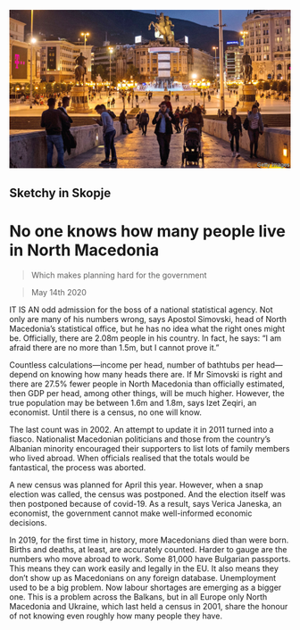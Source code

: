![](./images/20200516_EUP003.jpg)

## Sketchy in Skopje

# No one knows how many people live in North Macedonia

> Which makes planning hard for the government

> May 14th 2020

IT IS AN odd admission for the boss of a national statistical agency. Not only are many of his numbers wrong, says Apostol Simovski, head of North Macedonia’s statistical office, but he has no idea what the right ones might be. Officially, there are 2.08m people in his country. In fact, he says: “I am afraid there are no more than 1.5m, but I cannot prove it.”

Countless calculations—income per head, number of bathtubs per head—depend on knowing how many heads there are. If Mr Simovski is right and there are 27.5% fewer people in North Macedonia than officially estimated, then GDP per head, among other things, will be much higher. However, the true population may be between 1.6m and 1.8m, says Izet Zeqiri, an economist. Until there is a census, no one will know.

The last count was in 2002. An attempt to update it in 2011 turned into a fiasco. Nationalist Macedonian politicians and those from the country’s Albanian minority encouraged their supporters to list lots of family members who lived abroad. When officials realised that the totals would be fantastical, the process was aborted.

A new census was planned for April this year. However, when a snap election was called, the census was postponed. And the election itself was then postponed because of covid-19. As a result, says Verica Janeska, an economist, the government cannot make well-informed economic decisions.

In 2019, for the first time in history, more Macedonians died than were born. Births and deaths, at least, are accurately counted. Harder to gauge are the numbers who move abroad to work. Some 81,000 have Bulgarian passports. This means they can work easily and legally in the EU. It also means they don’t show up as Macedonians on any foreign database. Unemployment used to be a big problem. Now labour shortages are emerging as a bigger one. This is a problem across the Balkans, but in all Europe only North Macedonia and Ukraine, which last held a census in 2001, share the honour of not knowing even roughly how many people they have.